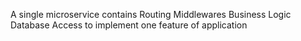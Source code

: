 A single microservice contains 
Routing
Middlewares
Business Logic
Database Access
to implement one feature of application


